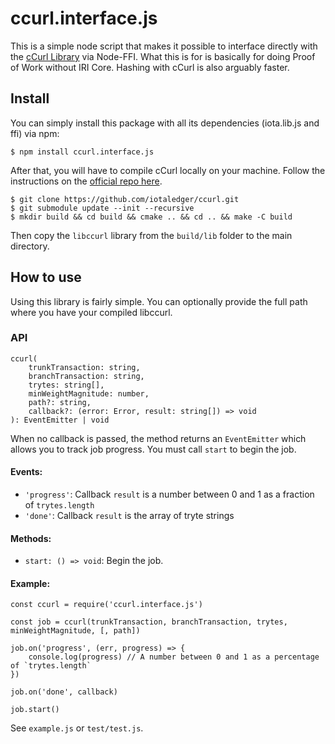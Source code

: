 # ccurl.interface.js

This is a simple node script that makes it possible to interface directly with the [cCurl Library](#https://github.com/iotaledger/ccurl) via Node-FFI. What this is for is basically for doing Proof of Work without IRI Core. Hashing with cCurl is also arguably faster.

## Install

You can simply install this package with all its dependencies (iota.lib.js and ffi) via npm:
```
$ npm install ccurl.interface.js
```

After that, you will have to compile cCurl locally on your machine. Follow the instructions on the [official repo here](#https://github.com/iotaledger/ccurl).
```
$ git clone https://github.com/iotaledger/ccurl.git
$ git submodule update --init --recursive
$ mkdir build && cd build && cmake .. && cd .. && make -C build
```

Then copy the `libccurl` library from the `build/lib` folder to the main directory.


## How to use

Using this library is fairly simple. You can optionally provide the full path where you have your compiled libccurl. 

### API

```
ccurl(
    trunkTransaction: string,
    branchTransaction: string,
    trytes: string[],
    minWeightMagnitude: number,
    path?: string,
    callback?: (error: Error, result: string[]) => void
): EventEmitter | void
```

When no callback is passed, the method returns an `EventEmitter` which allows you to track job progress. You must call `start` to begin the job.

#### Events:

- `'progress'`: Callback `result` is a number between 0 and 1 as a fraction of `trytes.length`
- `'done'`: Callback `result` is the array of tryte strings

#### Methods:

- `start: () => void`: Begin the job.

#### Example:

```
const ccurl = require('ccurl.interface.js')

const job = ccurl(trunkTransaction, branchTransaction, trytes, minWeightMagnitude, [, path])

job.on('progress', (err, progress) => {
    console.log(progress) // A number between 0 and 1 as a percentage of `trytes.length`
})

job.on('done', callback)

job.start()
```

See `example.js` or `test/test.js`.
